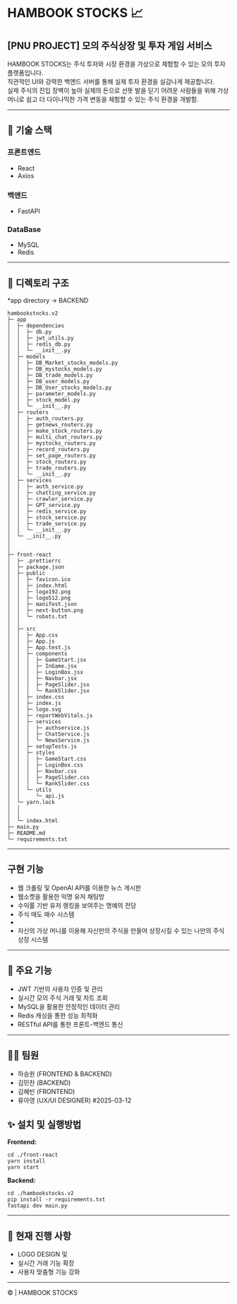 # HAMBOOK STOCKS 📈


## [PNU PROJECT] 모의 주식상장 및 투자 게임 서비스

HAMBOOK STOCKS는 주식 투자와 시장 환경을 가상으로 체험할 수 있는 모의 투자 플랫폼입니다.  
직관적인 UI와 강력한 백엔드 서버를 통해 실제 투자 환경을 실감나게 제공합니다.  
실제 주식의 진입 장벽이 높아 실제의 돈으로 선뜻 발을 딛기 어려운 사람들을 위해 가상 머니로 쉽고 더 다이나믹한 가격 변동을 체험할 수 있는 주식 환경을 개발함.

---

## 🔨 기술 스택

### 프론트엔드
- React
- Axios
  
### 백엔드
- FastAPI

### DataBase
- MySQL
- Redis
---

## 📂 디렉토리 구조
*app directory -> BACKEND

```
hambookstocks.v2
├─ app
│  ├─ dependencies
│  │  ├─ db.py
│  │  ├─ jwt_utils.py
│  │  ├─ redis_db.py
│  │  └─ __init__.py
│  ├─ models
│  │  ├─ DB_Market_stocks_models.py
│  │  ├─ DB_mystocks_models.py
│  │  ├─ DB_trade_models.py
│  │  ├─ DB_user_models.py
│  │  ├─ DB_User_stocks_models.py
│  │  ├─ parameter_models.py
│  │  ├─ stock_model.py
│  │  └─ __init__.py
│  ├─ routers
│  │  ├─ auth_routers.py
│  │  ├─ getnews_routers.py
│  │  ├─ make_stock_routers.py
│  │  ├─ multi_chat_routers.py
│  │  ├─ mystocks_routers.py
│  │  ├─ record_routers.py
│  │  ├─ set_page_routers.py
│  │  ├─ stock_routers.py
│  │  ├─ trade_routers.py
│  │  └─ __init__.py
│  ├─ services
│  │  ├─ auth_service.py
│  │  ├─ chatting_service.py
│  │  ├─ crawler_service.py
│  │  ├─ GPT_service.py
│  │  ├─ redis_service.py
│  │  ├─ stock_service.py
│  │  ├─ trade_service.py
│  │  └─ __init__.py
│  └─ __init__.py
│
│
├─ front-react
│  ├─ .prettierrc
│  ├─ package.json
│  ├─ public
│  │  ├─ favicon.ico
│  │  ├─ index.html
│  │  ├─ logo192.png
│  │  ├─ logo512.png
│  │  ├─ manifest.json
│  │  ├─ next-button.png
│  │  └─ robots.txt
│  │
│  ├─ src
│  │  ├─ App.css
│  │  ├─ App.js
│  │  ├─ App.test.js
│  │  ├─ components
│  │  │  ├─ GameStart.jsx
│  │  │  ├─ InGame.jsx
│  │  │  ├─ LoginBox.jsx
│  │  │  ├─ Navbar.jsx
│  │  │  ├─ PageSlider.jsx
│  │  │  └─ RankSlider.jsx
│  │  ├─ index.css
│  │  ├─ index.js
│  │  ├─ logo.svg
│  │  ├─ reportWebVitals.js
│  │  ├─ services
│  │  │  ├─ authservice.js
│  │  │  ├─ ChatService.js
│  │  │  └─ NewsService.js
│  │  ├─ setupTests.js
│  │  ├─ styles
│  │  │  ├─ GameStart.css
│  │  │  ├─ LoginBox.css
│  │  │  ├─ Navbar.css
│  │  │  ├─ PageSlider.css
│  │  │  └─ RankSlider.css
│  │  └─ utils
│  │     └─ api.js
│  └─ yarn.lock
│  │        
│  │        
│  └─ index.html
├─ main.py
├─ README.md
└─ requirements.txt
```
---

## 구현 기능
- 웹 크롤링 및 OpenAI API를 이용한 뉴스 게시판
- 웹소켓을 활용한 익명 유저 채팅방
- 수익률 기반 유저 랭킹을 보여주는 명예의 전당 
- 주식 매도 매수 시스템
- 
- 자신의 가상 머니를 이용해 자신만의 주식을 만들어 상장시킬 수 있는 나만의 주식 상장 시스템

---

## 🚀 주요 기능
- JWT 기반의 사용자 인증 및 관리
- 실시간 모의 주식 거래 및 차트 조회
- MySQL을 활용한 안정적인 데이터 관리
- Redis 캐싱을 통한 성능 최적화
- RESTful API를 통한 프론트-백엔드 통신

---

## 🧑‍💻 팀원
- 하승원 (FRONTEND & BACKEND)
- 김민찬 (BACKEND)
- 김혜빈 (FRONTEND)
- 류아영 (UX/UI DESIGNER) #2025-03-12

## ✨ 설치 및 실행방법

**Frontend:**
```
cd ./front-react
yarn install
yarn start
```

**Backend:**
```
cd ./hambookstocks.v2
pip install -r requirements.txt
fastapi dev main.py
```

---

## 📌 현재 진행 사항
- LOGO DESIGN 및 
- 실시간 거래 기능 확장
- 사용자 맞춤형 기능 강화

---

© | HAMBOOK STOCKS

